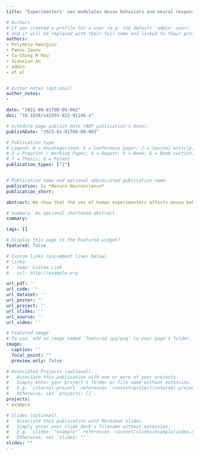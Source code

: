 ```yaml
---
title: "Experimenters' sex modulates mouse behaviors and neural responses to ketamine via corticotropin releasing factor"

# Authors
# If you created a profile for a user (e.g. the default `admin` user), write the username (folder name) here
# and it will be replaced with their full name and linked to their profile.
authors:
- Polymnia Georgiou
- Panos Zanos
- Ta-Chung M Mou
- Xiaoxian An
- admin
- et al


# Author notes (optional)
author_notes:
-

date: "2022-09-01T00:00:00Z"
doi: "10.1038/s41593-022-01146-x"

# Schedule page publish date (NOT publication's date).
publishDate: "2023-01-01T00:00:00Z"

# Publication type.
# Legend: 0 = Uncategorized; 1 = Conference paper; 2 = Journal article;
# 3 = Preprint / Working Paper; 4 = Report; 5 = Book; 6 = Book section;
# 7 = Thesis; 8 = Patent
publication_types: ["2"]


# Publication name and optional abbreviated publication name.
publication: In *Nature Neuroscience*
publication_short:

abstract: We show that the sex of human experimenters affects mouse behaviors and responses following administration of the rapid-acting antidepressant ketamine and its bioactive metabolite (2R,6R)-hydroxynorketamine. Mice showed aversion to the scent of male experimenters, preference for the scent of female experimenters and increased stress susceptibility when handled by male experimenters. This human-male-scent-induced aversion and stress susceptibility was mediated by the activation of corticotropin-releasing factor (CRF) neurons in the entorhinal cortex that project to hippocampal area CA1. Exposure to the scent of male experimenters before ketamine administration activated CA1-projecting entorhinal cortex CRF neurons, and activation of this CRF pathway modulated in vivo and in vitro antidepressant-like effects of ketamine. A better understanding of the specific and quantitative contributions of the sex of human experimenters to study outcomes in rodents may improve replicability between studies and, as we have shown, reveal biological and pharmacological mechanisms.

# Summary. An optional shortened abstract.
summary:

tags: []

# Display this page in the Featured widget?
featured: false

# Custom links (uncomment lines below)
# links:
# - name: Custom Link
#   url: http://example.org

url_pdf: ''
url_code: ''
url_dataset: ''
url_poster: ''
url_project: ''
url_slides: ''
url_source: ''
url_video: ''

# Featured image
# To use, add an image named `featured.jpg/png` to your page's folder.
image:
  caption: ''
  focal_point: ""
  preview_only: false

# Associated Projects (optional).
#   Associate this publication with one or more of your projects.
#   Simply enter your project's folder or file name without extension.
#   E.g. `internal-project` references `content/project/internal-project/index.md`.
#   Otherwise, set `projects: []`.
projects:
- example

# Slides (optional).
#   Associate this publication with Markdown slides.
#   Simply enter your slide deck's filename without extension.
#   E.g. `slides: "example"` references `content/slides/example/index.md`.
#   Otherwise, set `slides: ""`.
slides: ""
---
```

